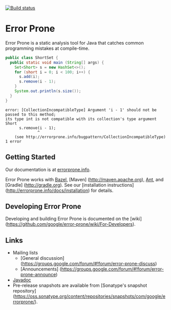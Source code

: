 [![Build status](https://ci.appveyor.com/api/projects/status/bg6i06kfrjrbboq8?svg=true)](https://ci.appveyor.com/project/russellMichal/error-prone)

# Error Prone

Error Prone is a static analysis tool for Java that catches common programming
mistakes at compile-time.

```java
public class ShortSet {
  public static void main (String[] args) {
    Set<Short> s = new HashSet<>();
    for (short i = 0; i < 100; i++) {
      s.add(i);
      s.remove(i - 1);
    }
    System.out.println(s.size());
  }
}
```

```
error: [CollectionIncompatibleType] Argument 'i - 1' should not be passed to this method;
its type int is not compatible with its collection's type argument Short
      s.remove(i - 1);
              ^
    (see http://errorprone.info/bugpattern/CollectionIncompatibleType)
1 error
```

## Getting Started

Our documentation is at [errorprone.info](http://errorprone.info).

Error Prone works with [Bazel](http://bazel.io), [Maven]
(http://maven.apache.org), [Ant](http://ant.apache.org), and [Gradle]
(http://gradle.org). See our [installation instructions]
(http://errorprone.info/docs/installation) for details.

## Developing Error Prone

Developing and building Error Prone is documented on the [wiki]
(https://github.com/google/error-prone/wiki/For-Developers).

## Links

-   Mailing lists
    -   [General discussion]
        (https://groups.google.com/forum/#!forum/error-prone-discuss)
    -   [Announcements]
        (https://groups.google.com/forum/#!forum/error-prone-announce)
-   [Javadoc](http://errorprone.info/api/latest/)
-   Pre-release snapshots are available from [Sonatype's snapshot repository]
    (https://oss.sonatype.org/content/repositories/snapshots/com/google/errorprone/).
